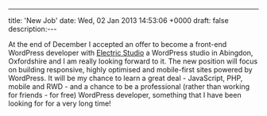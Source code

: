 ---
title: 'New Job'
date: Wed, 02 Jan 2013 14:53:06 +0000
draft: false
description:---

At the end of December I accepted an offer to become a front-end WordPress developer with [Electric Studio](http://www.electricstudio.co.uk/) a WordPress studio in Abingdon, Oxfordshire and I am really looking forward to it. The new position will focus on building responsive, highly optimised and mobile-first sites powered by WordPress. It will be my chance to learn a great deal - JavaScript, PHP, mobile and RWD - and a chance to be a professional (rather than working for friends - for free) WordPress developer, something that I have been looking for for a very long time!